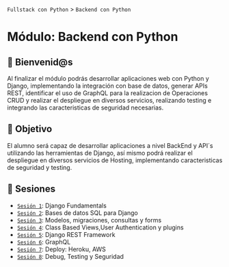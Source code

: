 `Fullstack con Python` > `Backend con Python`

# Módulo: Backend con Python

## :wave: Bienvenid@s

Al finalizar el módulo podrás desarrollar aplicaciones web con Python y Django, implementando la integración con base de datos, generar APIs REST, identificar el uso de GraphQL para la realizacion de Operaciones CRUD y realizar el despliegue en diversos servicios, realizando testing e integrando las caracteristicas de seguridad necesarias.

## :dart: Objetivo

El alumno será capaz de desarrollar aplicaciones a nivel BackEnd y API´s utilizando las herramientas de Django, así mismo podrá realizar el despliegue en diversos servicios de Hosting, implementando caracteristicas de seguridad y testing.


## :bookmark_tabs: Sesiones

 - [`Sesión 1`](Sesion-01): Django Fundamentals
 - [`Sesión 2`](Sesion-02): Bases de datos SQL para Django
 - [`Sesión 3`](Sesion-03): Modelos, migraciones, consultas y forms
 - [`Sesión 4`](Sesion-04): Class Based Views,User Authentication y plugins
 - [`Sesión 5`](Sesion-05): Django REST Framework
 - [`Sesión 6`](Sesion-06): GraphQL
 - [`Sesión 7`](Sesion-07): Deploy: Heroku, AWS
 - [`Sesión 8`](Sesion-08): Debug, Testing y Seguridad
